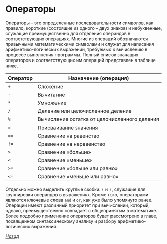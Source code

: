 # Операторы

Операторы – это определенные последовательности символов, как правило, короткие (состоящие из одного – двух знаков) и небуквенные, служащие преимущественно для отделения операндов в соответствующих операциях. Многие из операций обозначаются привычными математическими символами и служат для написания арифметико-логических выражений, требуемых к вычислению в процессе выполнения программы. Полный список значащих операторов и соответствующих им операций представлен в таблице ниже.

Оператор | Назначение (операция)
-------- | ---------------------
`+` | Сложение
`-` | Вычитание
`*` | Умножение
`/` | Деление или целочисленное деление
`%` | Вычисление остатка от целочисленного деления
`=` | Присваивание значения
`==` | Сравнение на равенство
`!=` | Сравнение на неравенство
`>` | Сравнение «больше»
`<` | Сравнение «меньше»
`>=` | Сравнение «больше или равно»
`<=` | Сравнение «меньше или равно»

Отдельно можно выделить круглые скобки: `(` и `)`, служащие для группировки операндов в выражениях. Кроме того, операторами являются ключевые слова `and` и `or`, как уже было упомянуто ранее. Операции имеют различный приоритет при вычислении, который, однако, преимущественно совпадает с общепринятым в математике. Более подробно применение операторов будет рассмотрено в главе, посвященном синтаксическому анализу и разбору арифметико-логических выражений.

[_Назад_](README.md)
